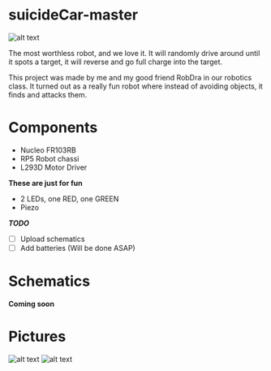 # suicideCar-master

![alt text](https://github.com/C-HGP/suicideCar-master/blob/master/Pictures/Robot%20(1).jpg)

The most worthless robot, and we love it.
It will randomly drive around until it spots a target, it will reverse and go full charge into the target.

This project was made by me and my good friend RobDra in our robotics class.
It turned out as a really fun robot where instead of avoiding objects, it finds and attacks them. 

# Components # 
* Nucleo FR103RB
* RP5 Robot chassi
* L293D Motor Driver

**These are just for fun**
* 2 LEDs, one RED, one GREEN
* Piezo

***TODO***
- [ ] Upload schematics
- [ ] Add batteries (Will be done ASAP)

# Schematics #
**Coming soon**

# Pictures # 
![alt text](https://github.com/C-HGP/suicideCar-master/blob/master/Pictures/Robot%20(2).jpg)
![alt text](https://github.com/C-HGP/suicideCar-master/blob/master/Pictures/Robot%20(3).jpg)
